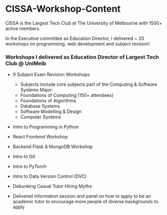 # CISSA-Workshop-Content

CISSA is the Largest Tech Club at The University of Melbourne with 1500+ active members.

In the Executive committee as Education Director, I delivered ~ 20 workshops on programming, web development and subject revision!

### Workshops I delivered as Education Director of Largest Tech Club @ UniMelb
* 9 Subject Exam Revision Workshops
  - Subjects include core subjects part of the Computing & Software Systems Major:
  - Foundations of Computing (150+ attendees)
  - Foundations of Algorithms
  - Database Systems
  - Software Modelling & Design
  - Computer Systems
  
* Intro to Programming in Python
* React Frontend Workshop
* Backend Flask & MongoDB Workshop
* Intro to Git
* Intro to PyTorch
* Intro to Data Version Control (DVC)

* Debunking Casual Tutor Hiring Myths
- Delivered information session and panel on how to apply to be an academic tutor to encourage more people of diverse backgrounds to apply

